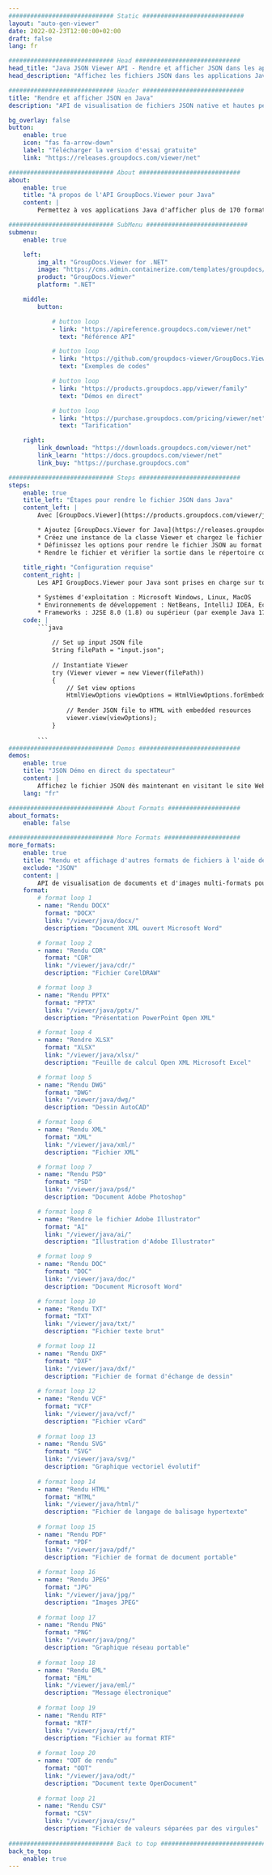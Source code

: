 ```yaml
---
############################# Static ############################
layout: "auto-gen-viewer"
date: 2022-02-23T12:00:00+02:00
draft: false
lang: fr

############################# Head #############################
head_title: "Java JSON Viewer API - Rendre et afficher JSON dans les applications Java"
head_description: "Affichez les fichiers JSON dans les applications Java, J2EE, J2SE. Prend en charge l'affichage de plus de 170 formats de documents et de fichiers image en mode HTML, PDF ou image avec des fonctionnalités avancées pour gérer les options d'affichage des documents."

############################# Header ############################
title: "Rendre et afficher JSON en Java" 
description: "API de visualisation de fichiers JSON native et hautes performances pour les applications basées sur Java, J2EE et J2SE, prenant en charge un large éventail de fonctionnalités supplémentaires pour personnaliser l'apparence du format de document de sortie." 

bg_overlay: false
button:
    enable: true
    icon: "fas fa-arrow-down"
    label: "Télécharger la version d'essai gratuite"
    link: "https://releases.groupdocs.com/viewer/net"

############################# About ############################
about:
    enable: true
    title: "À propos de l'API GroupDocs.Viewer pour Java" 
    content: |
        Permettez à vos applications Java d'afficher plus de 170 formats de fichiers en modes HTML, PDF ou image à l'aide des API GroupDocs.Viewer pour Java sans aucun logiciel supplémentaire installé ; tels que Microsoft Office, Apache Open Office, Adobe Acrobat Reader, etc. Les développeurs peuvent facilement visualiser toutes les images et tous les types de documents populaires, notamment Microsoft Office, OpenDocument, HTML, PDF, Archive, Diagrammes, Photoshop, AutoCAD et les formats de langage de programmation dans les applications Java avec rendu rapide et de haute qualité.

############################# SubMenu ############################
submenu:
    enable: true

    left:
        img_alt: "GroupDocs.Viewer for .NET"
        image: "https://cms.admin.containerize.com/templates/groupdocs/images/product-logos/90x90-noborder/groupdocs-viewer-net.png"
        product: "GroupDocs.Viewer"
        platform: ".NET"

    middle:
        button:

            # button loop
            - link: "https://apireference.groupdocs.com/viewer/net"
              text: "Référence API"

            # button loop
            - link: "https://github.com/groupdocs-viewer/GroupDocs.Viewer-for-.NET"
              text: "Exemples de codes"

            # button loop
            - link: "https://products.groupdocs.app/viewer/family"
              text: "Démos en direct"

            # button loop
            - link: "https://purchase.groupdocs.com/pricing/viewer/net"
              text: "Tarification"

    right:
        link_download: "https://downloads.groupdocs.com/viewer/net"
        link_learn: "https://docs.groupdocs.com/viewer/net"
        link_buy: "https://purchase.groupdocs.com"

############################# Steps ############################
steps:
    enable: true
    title_left: "Étapes pour rendre le fichier JSON dans Java" 
    content_left: |
        Avec [GroupDocs.Viewer](https://products.groupdocs.com/viewer/java/), vous pouvez rendre JSON au format HTML, JPEG, PNG ou PDF en quelques étapes.

        * Ajoutez [GroupDocs.Viewer for Java](https://releases.groupdocs.com/viewer/java/) en tant que dépendance à votre projet. 
        * Créez une instance de la classe Viewer et chargez le fichier JSON avec le chemin complet. 
        * Définissez les options pour rendre le fichier JSON au format HTML, PNG, JPEG ou PDF. 
        * Rendre le fichier et vérifier la sortie dans le répertoire courant. 
        
    title_right: "Configuration requise" 
    content_right: |
        Les API GroupDocs.Viewer pour Java sont prises en charge sur toutes les principales plates-formes et systèmes d'exploitation. Avant d'exécuter le code ci-dessous, assurez-vous que les prérequis suivants sont installés sur votre système.

        * Systèmes d'exploitation : Microsoft Windows, Linux, MacOS 
        * Environnements de développement : NetBeans, IntelliJ IDEA, Eclipse etc. 
        * Frameworks : J2SE 8.0 (1.8) ou supérieur (par exemple Java 17) 
    code: |
        ```java
                        
            // Set up input JSON file
            String filePath = "input.json";
        
            // Instantiate Viewer
            try (Viewer viewer = new Viewer(filePath))
            {
            	// Set view options 
            	HtmlViewOptions viewOptions = HtmlViewOptions.forEmbeddedResources();
                    
            	// Render JSON file to HTML with embedded resources
            	viewer.view(viewOptions);
            }
             
        ```
############################# Demos ############################
demos:
    enable: true
    title: "JSON Démo en direct du spectateur"
    content: |
        Affichez le fichier JSON dès maintenant en visitant le site Web [GroupDocs.Viewer Online Apps](https://products.groupdocs.app/viewer/json).
    lang: "fr"

############################# About Formats ####################
about_formats:
    enable: false

############################# More Formats #####################
more_formats:
    enable: true
    title: "Rendu et affichage d'autres formats de fichiers à l'aide de Java"
    exclude: "JSON"
    content: |
        API de visualisation de documents et d'images multi-formats pour Java. Affichez ci-dessous certains des formats de fichiers populaires sans aucune visionneuse externe.
    format: 
        # format loop 1
        - name: "Rendu DOCX"
          format: "DOCX"
          link: "/viewer/java/docx/"
          description: "Document XML ouvert Microsoft Word" 

        # format loop 2
        - name: "Rendu CDR" 
          format: "CDR"
          link: "/viewer/java/cdr/"
          description: "Fichier CorelDRAW" 

        # format loop 3
        - name: "Rendu PPTX"
          format: "PPTX"
          link: "/viewer/java/pptx/"
          description: "Présentation PowerPoint Open XML" 

        # format loop 4
        - name: "Rendre XLSX"
          format: "XLSX"
          link: "/viewer/java/xlsx/"
          description: "Feuille de calcul Open XML Microsoft Excel" 

        # format loop 5
        - name: "Rendu DWG"
          format: "DWG"
          link: "/viewer/java/dwg/"
          description: "Dessin AutoCAD"

        # format loop 6
        - name: "Rendu XML"
          format: "XML"
          link: "/viewer/java/xml/"
          description: "Fichier XML"

        # format loop 7
        - name: "Rendu PSD"
          format: "PSD"
          link: "/viewer/java/psd/"
          description: "Document Adobe Photoshop"

        # format loop 8
        - name: "Rendre le fichier Adobe Illustrator"
          format: "AI"
          link: "/viewer/java/ai/"
          description: "Illustration d'Adobe Illustrator"

        # format loop 9
        - name: "Rendu DOC"
          format: "DOC"
          link: "/viewer/java/doc/"
          description: "Document Microsoft Word" 

        # format loop 10
        - name: "Rendu TXT" 
          format: "TXT"
          link: "/viewer/java/txt/"
          description: "Fichier texte brut" 

        # format loop 11
        - name: "Rendu DXF" 
          format: "DXF"
          link: "/viewer/java/dxf/"
          description: "Fichier de format d'échange de dessin"  
          
        # format loop 12
        - name: "Rendu VCF"
          format: "VCF"
          link: "/viewer/java/vcf/"
          description: "Fichier vCard"  
              
        # format loop 13
        - name: "Rendu SVG"
          format: "SVG"
          link: "/viewer/java/svg/"
          description: "Graphique vectoriel évolutif" 
          
        # format loop 14
        - name: "Rendu HTML"
          format: "HTML"
          link: "/viewer/java/html/"
          description: "Fichier de langage de balisage hypertexte" 
          
        # format loop 15
        - name: "Rendu PDF"
          format: "PDF"
          link: "/viewer/java/pdf/"
          description: "Fichier de format de document portable"
          
        # format loop 16
        - name: "Rendu JPEG"
          format: "JPG"
          link: "/viewer/java/jpg/"
          description: "Images JPEG"
          
        # format loop 17
        - name: "Rendu PNG"
          format: "PNG"
          link: "/viewer/java/png/"
          description: "Graphique réseau portable" 
          
        # format loop 18
        - name: "Rendu EML"
          format: "EML"
          link: "/viewer/java/eml/"
          description: "Message électronique" 
          
        # format loop 19
        - name: "Rendu RTF"
          format: "RTF"
          link: "/viewer/java/rtf/"
          description: "Fichier au format RTF" 
          
        # format loop 20
        - name: "ODT de rendu"
          format: "ODT"
          link: "/viewer/java/odt/"
          description: "Document texte OpenDocument" 
          
        # format loop 21
        - name: "Rendu CSV"
          format: "CSV"
          link: "/viewer/java/csv/"
          description: "Fichier de valeurs séparées par des virgules" 
          
############################# Back to top ###############################
back_to_top:
    enable: true
---
```

